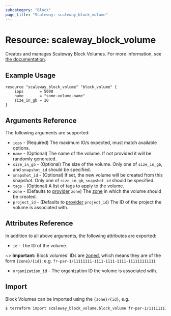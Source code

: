 ```yaml
---
subcategory: "Block"
page_title: "Scaleway: scaleway_block_volume"
---
```


# Resource: scaleway_block_volume

Creates and manages Scaleway Block Volumes.
For more information, see [the documentation](https://www.scaleway.com/en/developers/api/block/).

## Example Usage

```hcl
resource "scaleway_block_volume" "block_volume" {
    iops       = 5000
    name       = "some-volume-name"
    size_in_gb = 20
}
```

## Arguments Reference

The following arguments are supported:

- `iops` - (Required) The maximum IO/s expected, must match available options.
- `name` - (Optional) The name of the volume. If not provided it will be randomly generated.
- `size_in_gb` - (Optional) The size of the volume. Only one of `size_in_gb`, and `snapshot_id` should be specified.
- `snapshot_id` - (Optional) If set, the new volume will be created from this snapshot. Only one of `size_in_gb`, `snapshot_id` should be specified.
- `tags` - (Optional) A list of tags to apply to the volume.
- `zone` - (Defaults to [provider](../index.md#zone) `zone`) The [zone](../guides/regions_and_zones.md#zones) in which the volume should be created.
- `project_id` - (Defaults to [provider](../index.md#project_id) `project_id`) The ID of the project the volume is associated with.

## Attributes Reference

In addition to all above arguments, the following attributes are exported:

- `id` - The ID of the volume.

~> **Important:** Block volumes' IDs are [zoned](../guides/regions_and_zones.md#resource-ids), which means they are of the form `{zone}/{id}`, e.g. `fr-par-1/11111111-1111-1111-1111-111111111111`

- `organization_id` - The organization ID the volume is associated with.

## Import

Block Volumes can be imported using the `{zone}/{id}`, e.g.

```bash
$ terraform import scaleway_block_volume.block_volume fr-par-1/11111111-1111-1111-1111-111111111111
```
